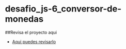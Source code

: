 # desafio_js-6_conversor-de-monedas

##Revisa el proyecto aqui

- [Aqui puedes revisarlo](https://ipolloyo.github.io/desafio_js-6_conversor-de-monedas/)
